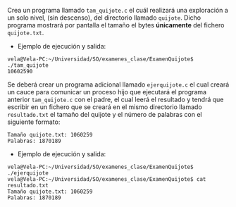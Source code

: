 Crea un programa llamado `tam_quijote.c` el cuál realizará una exploración a un solo nivel, (sin descenso), del directorio llamado `quijote`. Dicho programa mostrará por pantalla el tamaño el bytes **únicamente** del fichero `quijote.txt`.

+ Ejemplo de ejecución y salida:
~~~
vela@Vela-PC:~/Universidad/SO/examenes_clase/ExamenQuijote$ ./tam_quijote 
10602590
~~~

Se deberá crear un programa adicional llamado `ejerquijote.c` el cual creará un cauce para comunicar un proceso hijo que ejecutará el programa anterior `tam_quijote.c` con el padre, el cual leerá el resultado y tendrá que escribir en un fichero que se creará en el mismo directorio llamado `resultado.txt` el tamaño del quijote y el número de palabras con el siguiente formato:
~~~
Tamaño quijote.txt: 1060259
Palabras: 1870189
~~~

+ Ejemplo de ejecución y salida:
~~~
vela@Vela-PC:~/Universidad/SO/examenes_clase/ExamenQuijote$ ./ejerquijote 
vela@Vela-PC:~/Universidad/SO/examenes_clase/ExamenQuijote$ cat resultado.txt 
Tamaño quijote.txt: 1060259
Palabras: 1870189
~~~